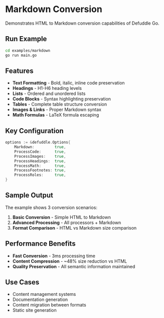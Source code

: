 # Markdown Conversion

Demonstrates HTML to Markdown conversion capabilities of Defuddle Go.

## Run Example

```bash
cd examples/markdown
go run main.go
```

## Features

- **Text Formatting** - Bold, italic, inline code preservation
- **Headings** - H1-H6 heading levels
- **Lists** - Ordered and unordered lists
- **Code Blocks** - Syntax highlighting preservation
- **Tables** - Complete table structure conversion
- **Images & Links** - Proper Markdown syntax
- **Math Formulas** - LaTeX formula escaping

## Key Configuration

```go
options := &defuddle.Options{
    Markdown:         true,
    ProcessCode:      true,
    ProcessImages:    true,
    ProcessHeadings:  true,
    ProcessMath:      true,
    ProcessFootnotes: true,
    ProcessRoles:     true,
}
```

## Sample Output

The example shows 3 conversion scenarios:

1. **Basic Conversion** - Simple HTML to Markdown
2. **Advanced Processing** - All processors + Markdown
3. **Format Comparison** - HTML vs Markdown size comparison

## Performance Benefits

- **Fast Conversion** - 3ms processing time
- **Content Compression** - ~48% size reduction vs HTML
- **Quality Preservation** - All semantic information maintained

## Use Cases

- Content management systems
- Documentation generation
- Content migration between formats
- Static site generation